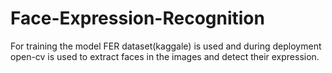 # Face-Expression-Recognition
For training the model FER dataset(kaggale) is used and during deployment open-cv is used to extract faces in the images and detect their expression.
